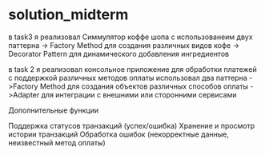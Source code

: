 # solution_midterm
в task3 я реализовал Симмулятор коффе шопа с использованеим двух паттерна 
 -> Factory Method для создания различных видов кофе
 -> Decorator Pattern для динамического добавления ингредиентов

 в task 2 я реализовал консольное приложение для обработки платежей с поддержкой различных методов оплаты
 использовал два паттерна 
    ->Factory Method для создания объектов различных способов оплаты
    ->Adapter для интеграции с внешними или сторонними сервисами
 
  Дополнительные функции

 Поддержка статусов транзакций (успех/ошибка)
 Хранение и просмотр истории транзакций
 Обработка ошибок (некорректные данные, неизвестный метод оплаты)
